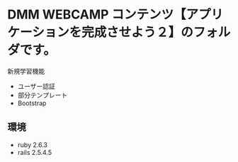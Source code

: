 # DMM WEBCAMP コンテンツ【アプリケーションを完成させよう２】のフォルダです。
新規学習機能
  - ユーザー認証
  - 部分テンプレート
  - Bootstrap 
## 環境
 - ruby 2.6.3
 - rails 2.5.4.5
